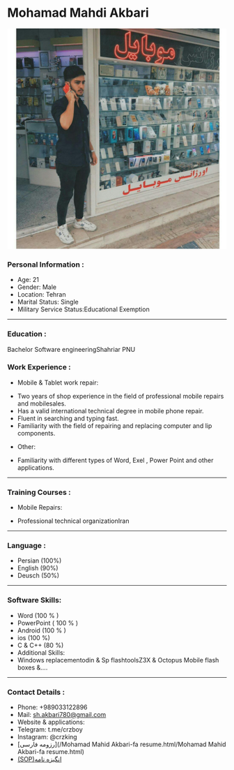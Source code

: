 <h1>Mohamad Mahdi Akbari</h1>
<img src="photo_2020.jpg">

### Personal Information :
+ Age: 21
+ Gender: Male 
+ Location: Tehran
+ Marital Status: Single
+ Military Service Status:Educational Exemption

---
### Education : 
Bachelor Software engineeringShahriar PNU 

### Work Experience :
+ Mobile & Tablet work repair:
- Two years of shop experience in the field of professional mobile repairs and mobilesales.
- Has a valid international technical degree in mobile phone repair.
- Fluent in searching and typing fast.
- Familiarity with the field of repairing and replacing computer and lip components.
+ Other:
- Familiarity with different types of Word, Exel , Power Point and other applications.

---
### Training Courses :
+ Mobile Repairs:
- Professional technical organizationIran

---
### Language :
+ Persian (100%)
+ English (90%)
+ Deusch (50%)

---
### Software Skills:

+ Word (100 % )
+ PowerPoint  ( 100 % )
+ Android (100 % )
+ ios (100 %)
+ C & C++ (80 %)
+ Additional Skills:
+ Windows replacementodin & Sp flashtoolsZ3X & Octopus Mobile flash boxes &....

---
### Contact Details :

+ Phone: +989033122896
+ Mail: sh.akbari780@gmail.com
+ Website & applications:
+ Telegram: t.me/crzboy
+ Instagram: @crzking
+ [رزومه فارسی](/Mohamad Mahid Akbari-fa resume.html/Mohamad Mahid Akbari-fa resume.html)
+ [(SOP)انگیزه نامه](https://crzboy.github.io/SOP/)
